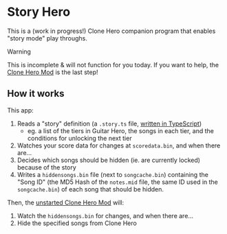 # Story Hero

This is a (work in progress!) Clone Hero companion program that enables "story mode" play throughs.

> [!WARNING]
> This is incomplete & will not function for you today. If you want to help, the [Clone Hero Mod](https://discord.com/channels/424748428451381248/1407613636763193385) is the last step!

## How it works

This app:

1. Reads a "story" definition (a `.story.ts` file, [written in TypeScript](./pkg/storymode/fixtures/gh1.story.ts))
   - eg. a list of the tiers in Guitar Hero, the songs in each tier, and the conditions for unlocking the next tier
2. Watches your score data for changes at `scoredata.bin`, and when there are…
3. Decides which songs should be hidden (ie. are currently locked) because of the story
4. Writes a `hiddensongs.bin` file (next to `songcache.bin`) containing the "Song ID" (the MD5 Hash of the `notes.mid` file, the same ID used in the `songcache.bin`) of each song that should be hidden.

Then, the [unstarted Clone Hero Mod](https://discord.com/channels/424748428451381248/1407613636763193385) will:

1. Watch the `hiddensongs.bin` for changes, and when there are…
2. Hide the specified songs from Clone Hero

